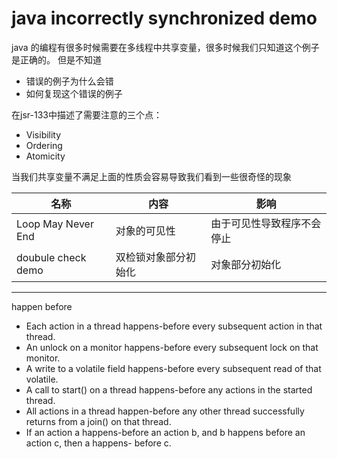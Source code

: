 # java incorrectly synchronized demo

java 的编程有很多时候需要在多线程中共享变量，很多时候我们只知道这个例子是正确的。
但是不知道
- 错误的例子为什么会错
- 如何复现这个错误的例子


在jsr-133中描述了需要注意的三个点：
- Visibility
- Ordering
- Atomicity   

当我们共享变量不满足上面的性质会容易导致我们看到一些很奇怪的现象




|名称|内容|影响|
|---|---|---|
|Loop May Never End|对象的可见性|由于可见性导致程序不会停止|
|doubule check demo| 双检锁对象部分初始化|对象部分初始化|


---


happen before

- Each action in a thread happens-before every subsequent action in that thread.
- An unlock on a monitor happens-before every subsequent lock on that monitor.
- A write to a volatile field happens-before every subsequent read of that volatile.
- A call to start() on a thread happens-before any actions in the started thread.
- All actions in a thread happen-before any other thread successfully returns from a join() on
that thread.
- If an action a happens-before an action b, and b happens before an action c, then a happens-
before c.